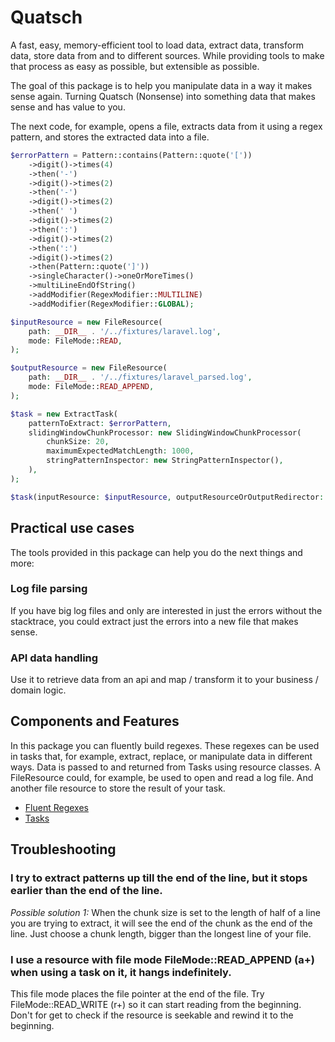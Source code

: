 # Quatsch
A fast, easy, memory-efficient tool to load data, extract data, transform data, store data from and to different sources.
While providing tools to make that process as easy as possible, but extensible as possible.

The goal of this package is to help you manipulate data in a way it makes sense again. 
Turning Quatsch (Nonsense) into something data that makes sense and has value to you.

The next code, for example, opens a file, extracts data from it using a regex pattern, and stores the extracted
data into a file.

```php
$errorPattern = Pattern::contains(Pattern::quote('['))
    ->digit()->times(4)
    ->then('-')
    ->digit()->times(2)
    ->then('-')
    ->digit()->times(2)
    ->then(' ')
    ->digit()->times(2)
    ->then(':')
    ->digit()->times(2)
    ->then(':')
    ->digit()->times(2)
    ->then(Pattern::quote(']'))
    ->singleCharacter()->oneOrMoreTimes()
    ->multiLineEndOfString()
    ->addModifier(RegexModifier::MULTILINE)
    ->addModifier(RegexModifier::GLOBAL);

$inputResource = new FileResource(
    path: __DIR__ . '/../fixtures/laravel.log',
    mode: FileMode::READ,
);

$outputResource = new FileResource(
    path: __DIR__ . '/../fixtures/laravel_parsed.log',
    mode: FileMode::READ_APPEND,
);

$task = new ExtractTask(
    patternToExtract: $errorPattern,
    slidingWindowChunkProcessor: new SlidingWindowChunkProcessor(
        chunkSize: 20,
        maximumExpectedMatchLength: 1000,
        stringPatternInspector: new StringPatternInspector(),
    ),
);

$task(inputResource: $inputResource, outputResourceOrOutputRedirector: $outputResource);
```

## Practical use cases
The tools provided in this package can help you do the next things and more:

### Log file parsing
If you have big log files and only are interested in just the errors without the stacktrace, you could extract
just the errors into a new file that makes sense.

### API data handling
Use it to retrieve data from an api and map / transform it to your business / domain logic.

## Components and Features
In this package you can fluently build regexes. These regexes can be used in tasks that, for example, extract, replace, 
or manipulate data in different ways. Data is passed to and returned from Tasks using resource classes. 
A FileResource could, for example, be used to open and read a log file. And another file resource to store the result
of your task.

- [Fluent Regexes](./documentation/regex/regex.md)
- [Tasks](./documentation/tasks/tasks.md)


## Troubleshooting
### I try to extract patterns up till the end of the line, but it stops earlier than the end of the line.
_Possible solution 1:_
When the chunk size is set to the length of half of a line you are trying to extract, it will see the end of the chunk
as the end of the line. Just choose a chunk length, bigger than the longest line of your file.

### I use a resource with file mode FileMode::READ_APPEND (a+) when using a task on it, it hangs indefinitely.
This file mode places the file pointer at the end of the file. Try FileMode::READ_WRITE (r+) so it can start reading from
the beginning. Don't for get to check if the resource is seekable and rewind it to the beginning.


